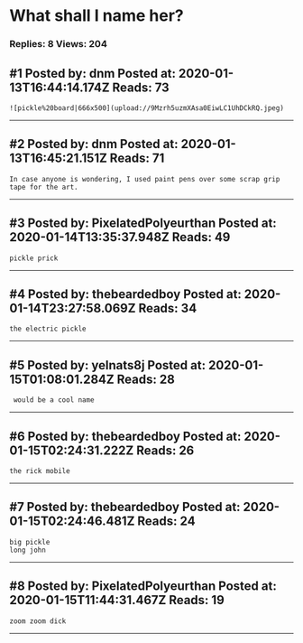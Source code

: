 # What shall I name her?

### Replies: 8 Views: 204

## \#1 Posted by: dnm Posted at: 2020-01-13T16:44:14.174Z Reads: 73

```
![pickle%20board|666x500](upload://9Mzrh5uzmXAsa0EiwLC1UhDCkRQ.jpeg)
```

---
## \#2 Posted by: dnm Posted at: 2020-01-13T16:45:21.151Z Reads: 71

```
In case anyone is wondering, I used paint pens over some scrap grip tape for the art.
```

---
## \#3 Posted by: PixelatedPolyeurthan Posted at: 2020-01-14T13:35:37.948Z Reads: 49

```
pickle prick
```

---
## \#4 Posted by: thebeardedboy Posted at: 2020-01-14T23:27:58.069Z Reads: 34

```
the electric pickle
```

---
## \#5 Posted by: yelnats8j Posted at: 2020-01-15T01:08:01.284Z Reads: 28

```
 would be a cool name
```

---
## \#6 Posted by: thebeardedboy Posted at: 2020-01-15T02:24:31.222Z Reads: 26

```
the rick mobile
```

---
## \#7 Posted by: thebeardedboy Posted at: 2020-01-15T02:24:46.481Z Reads: 24

```
big pickle 
long john
```

---
## \#8 Posted by: PixelatedPolyeurthan Posted at: 2020-01-15T11:44:31.467Z Reads: 19

```
zoom zoom dick
```

---
